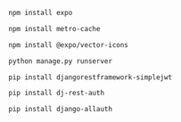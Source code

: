 ```markdown
npm install expo
```
```bash
npm install metro-cache
```
```bash
npm install @expo/vector-icons
```
<!-- backend 폴더에 들어가서 실행 -->
```bash
python manage.py runserver

pip install djangorestframework-simplejwt

pip install dj-rest-auth

pip install django-allauth
```